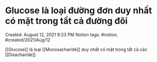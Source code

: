 # Glucose là loại đường đơn duy nhất có mặt trong tất cả đường đôi

Created: August 12, 2021 9:23 PM
Notion tags: #notion, #created/2021/Aug/12

[[Glucose]] là loại [[Monosacharide]] duy nhất có mặt trong tất cả các [[Disacharide]]